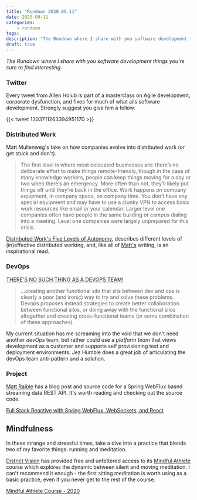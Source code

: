 ```yaml
---
title: "Rundown 2020.09.11"
date: 2020-09-11
categories:
    - rundown
tags:
description: "The Rundown where I share with you software development things you are sure to find interesting."
draft: true
---
```


_The Rundown where I share with you software development things you're sure to find interesting._

### Twitter

Every tweet from Allen Holub is part of a masterclass on Agile development, corporate dysfunction, and fixes for much of
what ails software development. Strongly suggest you give him a follow.

{{< tweet 1303711263394951170 >}}

### Distributed Work

Matt Mullenweg's take on how companies evolve into distributed work (or get stuck and don't).

> The first level is where most colocated businesses are: there’s no deliberate effort to make things remote-friendly,
> though in the case of many knowledge workers, people can keep things moving for a day or two when there’s an
> emergency. More often than not, they’ll likely put things off until they’re back in the office. Work happens on
> company equipment, in company space, on company time. You don’t have any special equipment and may have to use a
> clunky VPN to access basic work resources like email or your calendar. Larger level one companies often have people in
> the same building or campus dialing into a meeting. Level one companies were largely unprepared for this crisis.

[Distributed Work's Five Levels of Autonomy][5-levels-distributed-work], describes different levels of (in)effective
distributed working, and, like all of [Matt's][photomatt] writing, is an inspirational read.

### DevOps

[THERE'S NO SUCH THING AS A DEVOPS TEAM!][no-such-thing-as-devops-team]

> ...creating another functional silo that sits between dev and ops is clearly a poor (and ironic) way to try and solve
> these problems. Devops proposes instead strategies to create better collaboration between functional silos, or doing
> away with the functional silos altogether and creating cross-functional teams (or some combination of these
> approaches).

My current situation has me screaming into the void that we don't need another _devOps_ team, but rather could use a
_platform team_ that views development as a customer and supports self provisioning test and deployment
environments. Jez Humble does a great job of articulating the devOps team anti-pattern and a solution.

### Project

[Matt Raible][mattr] has a blog post and source code for a Spring WebFlux based streaming data REST API. It's worth
reading and checking out the source code.

[Full Stack Reactive with Spring WebFlux, WebSockets, and React][spring-webflux-websockets-react]

## Mindfulness

In these strange and stressful times, take a dive into a practice that blends two of my favorite things: running and
meditation.

[District Vision][district-vision] has provided free and unfettered access to its [Mindful Athlete][mindful-athlete] course which explores the dynamic
between silent and moving meditation. I can't recommend it enough - the first sitting meditation is worth using as a
basic practice, even if you never get to the rest of the course.

[Mindful Athlete Course - 2020][mindful-athlete]


[spring-webflux-websockets-react]: https://developer.okta.com/blog/2018/09/25/spring-webflux-websockets-react "Okta spring websockets project"
[5-levels-distributed-work]: https://ma.tt/2020/04/five-levels-of-autonomy/ "5 levels of autonomy"
[photomatt]: https://twitter.com/photomatt "Matt Mullenweg Twitter"
[no-such-thing-as-devops-team]: https://continuousdelivery.com/2012/10/theres-no-such-thing-as-a-devops-team/ "There's no such thing as a devops team"
[mattr]: https://twitter.com/mraible "Matt Raible Twitter"
[district-vision]: https://www.districtvision.com "District Vision Home"
[mindful-athlete]: https://www.districtvision.com/research/mindful-athlete-course-2020 "Mindful Athlete Course 2020"
